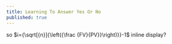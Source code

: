```yaml
---
title: Learning To Answer Yes Or No
published: true
---
```


so $i={\sqrt[{n}]{\left({\frac {FV}{PV}}\right)}}-1$ inline display?
